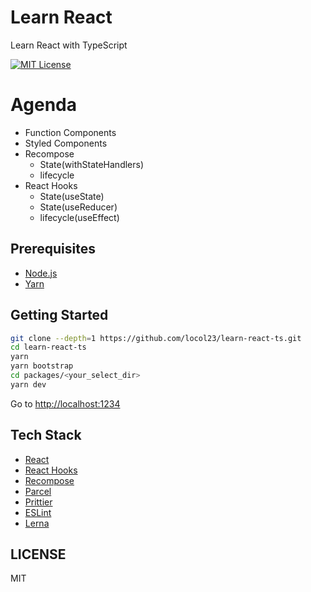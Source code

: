 # Learn React

Learn React with TypeScript

[![MIT License](http://img.shields.io/badge/license-MIT-blue.svg?style=flat)](LICENSE)

# Agenda
- Function Components
- Styled Components
- Recompose
  - State(withStateHandlers)
  - lifecycle
- React Hooks
  - State(useState)
  - State(useReducer)
  - lifecycle(useEffect)

## Prerequisites

- [Node.js](https://nodejs.org/en/)
- [Yarn](https://yarnpkg.com/en)

## Getting Started

```bash
git clone --depth=1 https://github.com/locol23/learn-react-ts.git
cd learn-react-ts
yarn
yarn bootstrap
cd packages/<your_select_dir>
yarn dev
```

Go to [http://localhost:1234](http://localhost:1234)

## Tech Stack

- [React](https://reactjs.org/)
- [React Hooks](https://reactjs.org/docs/hooks-overview.html)
- [Recompose](https://github.com/acdlite/recompose)
- [Parcel](https://parceljs.org/)
- [Prittier](https://prettier.io/)
- [ESLint](https://eslint.org/)
- [Lerna](https://lernajs.io/)

## LICENSE

MIT
